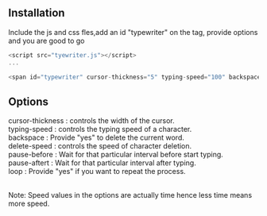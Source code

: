 
Installation
------------

Include the js and css fles,add an id "typewriter" on the tag, provide options and you are good to go

~~~ javascript
<script src="tyewriter.js"></script>
...

<span id="typewriter" cursor-thickness="5" typing-speed="100" backspace="yes" delete-speed="20" pause-before="500"  pause-after="1000" loop="yes">programming|javascript</span>
~~~


Options
------------

cursor-thickness : controls the width of the cursor.</br>
typing-speed : controls the typing speed of a character.</br>
backspace : Provide "yes" to delete the current word.</br>
delete-speed : controls the speed of character deletion.</br>
pause-before : Wait for that particular interval before start typing.</br>
pause-aftert : Wait for that particular interval after typing.</br>
loop : Provide "yes" if you want to repeat the process.</br>

</br>
Note: Speed values in the options are actually time hence less time means more speed.
